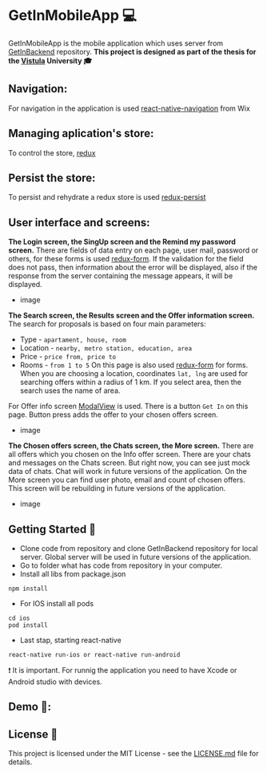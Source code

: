 # GetInMobileApp :computer:

GetInMobileApp is the mobile application which uses server from [GetInBackend](https://github.com/TimurAsayonok/GetInBackend) repository.
**This project is designed as part of the thesis for the [Vistula](http://www.vistula.edu.pl/) University :mortar_board:**

## Navigation:
For navigation in the application is used [react-native-navigation](https://github.com/wix/react-native-navigation) from Wix

## Managing aplication's store:
To control the store, [redux](https://github.com/reactjs/react-redux)

## Persist the store:
To persist and rehydrate a redux store is used [redux-persist](https://github.com/rt2zz/redux-persist)

## User interface and screens:
**The Login screen, the SingUp screen and the Remind my password screen.**
There are fields of data entry on each page, user mail, password or others, for these forms is used [redux-form](https://github.com/erikras/redux-form). If the validation for the field does not pass, then information about the error will be displayed, also if the response from the server containing the message appears, it will be displayed.

- image

**The Search screen, the Results screen and the Offer information screen.**
The search for proposals is based on four main parameters:
* Type - ```apartament, house, room```
* Location - ```nearby, metro station, education, area```
* Price - ```price from, price to```
* Rooms - ```from 1 to 5```
On this page is also used [redux-form](https://github.com/erikras/redux-form) for forms. When you are choosing a location, coordinates ```lat, lng``` are used for searching offers within a radius of 1 km. If you select area, then the search uses the name of area.

For Offer info screen [ModalView](https://wix.github.io/react-native-navigation/#/screen-api?id=showmodalparams-) is used. There is a button ```Get In``` on this page. Button press adds the offer to your chosen offers screen.

- image

**The Chosen offers screen, the Chats screen, the More screen.**
There are all offers which you chosen on the Info offer screen.
There are your chats and messages on the Chats screen. But right now, you can see just mock data of chats. Сhat will work in future versions of the application.
On the More screen you can find user photo, email and count of chosen offers. This screen will be rebuilding in future versions of the application.

- image

## Getting Started :rocket:
* Clone code from repository and clone GetInBackend repository for local server. Global server will be used in future versions of the application.
* Go to folder what has code from repository in your computer.
* Install all libs from package.json
```
npm install
```
* For IOS install all pods
```
cd ios
pod install
```
* Last stap, starting react-native
```
react-native run-ios or react-native run-android
```
:heavy_exclamation_mark: It is important. For runnig the application you need to have Xcode or Android studio with devices.

## Demo :iphone::

## License :page_facing_up:

This project is licensed under the MIT License - see the [LICENSE.md](https://github.com/TimurAsayonok/GetInMobileApp/blob/master/LICENSE) file for details.

